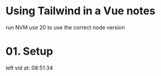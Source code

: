 # Using Tailwind in a Vue notes
run NVM use 20 to use the correct node version

# 01. Setup



left vid at: 08:51:34
